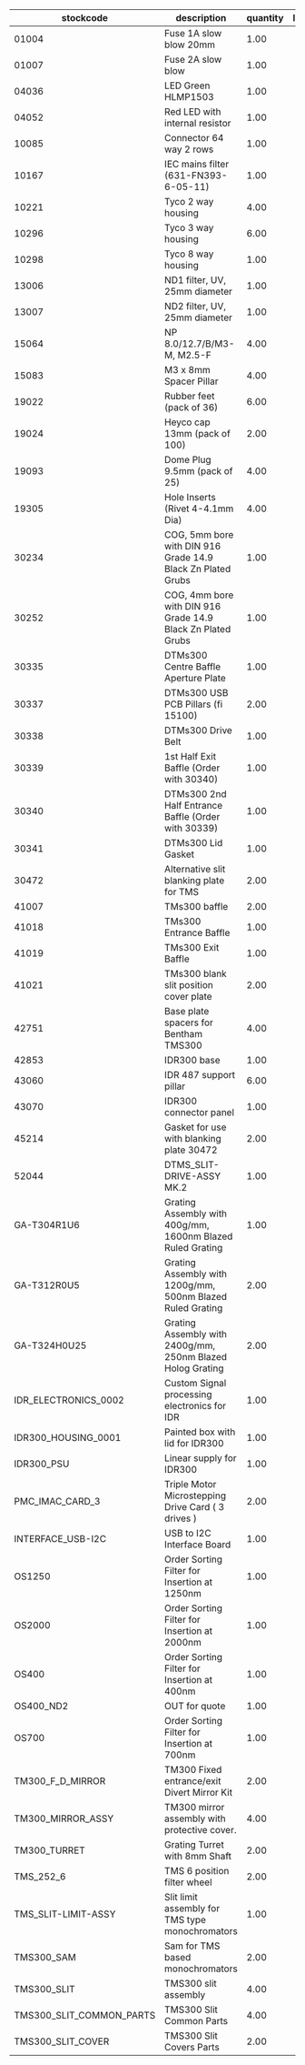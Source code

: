 |stockcode|description|quantity|location|
|---------|-----------|--------|--------|
|01004|Fuse 1A slow blow 20mm|1.00||
|01007|Fuse 2A slow blow|1.00||
|04036|LED Green HLMP1503|1.00||
|04052|Red LED with internal resistor|1.00||
|10085|Connector  64 way 2 rows|1.00||
|10167|IEC mains filter (631-FN393-6-05-11)|1.00||
|10221|Tyco 2 way housing|4.00||
|10296|Tyco 3 way housing|6.00||
|10298|Tyco 8 way housing|1.00||
|13006|ND1 filter, UV, 25mm diameter|1.00||
|13007|ND2 filter, UV, 25mm diameter|1.00||
|15064|NP 8.0/12.7/B/M3-M, M2.5-F|4.00||
|15083|M3 x 8mm Spacer Pillar|4.00||
|19022|Rubber feet (pack of 36)|6.00||
|19024|Heyco cap 13mm (pack of 100)|2.00||
|19093|Dome Plug 9.5mm (pack of 25)|4.00||
|19305|Hole Inserts (Rivet 4-4.1mm Dia)|4.00||
|30234|COG, 5mm bore with DIN 916 Grade 14.9 Black Zn Plated Grubs|1.00||
|30252|COG, 4mm bore with DIN 916 Grade 14.9 Black Zn Plated Grubs|1.00||
|30335|DTMs300 Centre Baffle Aperture Plate|1.00||
|30337|DTMs300 USB PCB Pillars (fi 15100)|2.00||
|30338|DTMs300 Drive Belt|1.00||
|30339|1st Half Exit Baffle (Order with 30340)|1.00||
|30340|DTMs300 2nd Half Entrance Baffle (Order with 30339)|1.00||
|30341|DTMs300 Lid Gasket|1.00||
|30472|Alternative slit blanking plate for TMS|2.00||
|41007|TMs300 baffle|2.00||
|41018|TMs300 Entrance Baffle|1.00||
|41019|TMs300 Exit Baffle|1.00||
|41021|TMs300 blank slit position cover plate|2.00||
|42751|Base plate spacers for Bentham TMS300|4.00||
|42853|IDR300 base|1.00||
|43060|IDR 487 support pillar|6.00||
|43070|IDR300 connector panel|1.00||
|45214|Gasket for use with blanking plate 30472|2.00||
|52044|DTMS_SLIT-DRIVE-ASSY MK.2|1.00||
|GA-T304R1U6|Grating Assembly with 400g/mm, 1600nm Blazed Ruled Grating|1.00||
|GA-T312R0U5|Grating Assembly with 1200g/mm, 500nm Blazed Ruled Grating|2.00||
|GA-T324H0U25|Grating Assembly with 2400g/mm, 250nm Blazed Holog Grating|2.00||
|IDR_ELECTRONICS_0002|Custom Signal processing electronics for IDR|1.00||
|IDR300_HOUSING_0001|Painted box with lid for IDR300|1.00||
|IDR300_PSU|Linear supply for IDR300|1.00||
|PMC_IMAC_CARD_3|Triple Motor Microstepping Drive Card ( 3 drives )|2.00||
|INTERFACE_USB-I2C|USB to I2C Interface Board|1.00||
|OS1250|Order Sorting Filter for Insertion at 1250nm|1.00||
|OS2000|Order Sorting Filter for Insertion at 2000nm|1.00||
|OS400|Order Sorting Filter for Insertion at 400nm|1.00||
|OS400_ND2|OUT for quote|1.00||
|OS700|Order Sorting Filter for Insertion at 700nm|1.00||
|TM300_F_D_MIRROR|TM300 Fixed entrance/exit Divert Mirror Kit|2.00||
|TM300_MIRROR_ASSY|TM300 mirror assembly with protective cover.|4.00||
|TM300_TURRET|Grating Turret with 8mm Shaft|2.00||
|TMS_252_6|TMS 6 position filter wheel|2.00||
|TMS_SLIT-LIMIT-ASSY|Slit limit assembly for TMS type monochromators|1.00||
|TMS300_SAM|Sam for TMS  based monochromators|2.00||
|TMS300_SLIT|TMS300 slit assembly|4.00||
|TMS300_SLIT_COMMON_PARTS|TMS300 Slit Common Parts|4.00||
|TMS300_SLIT_COVER|TMS300 Slit Covers Parts|2.00||
